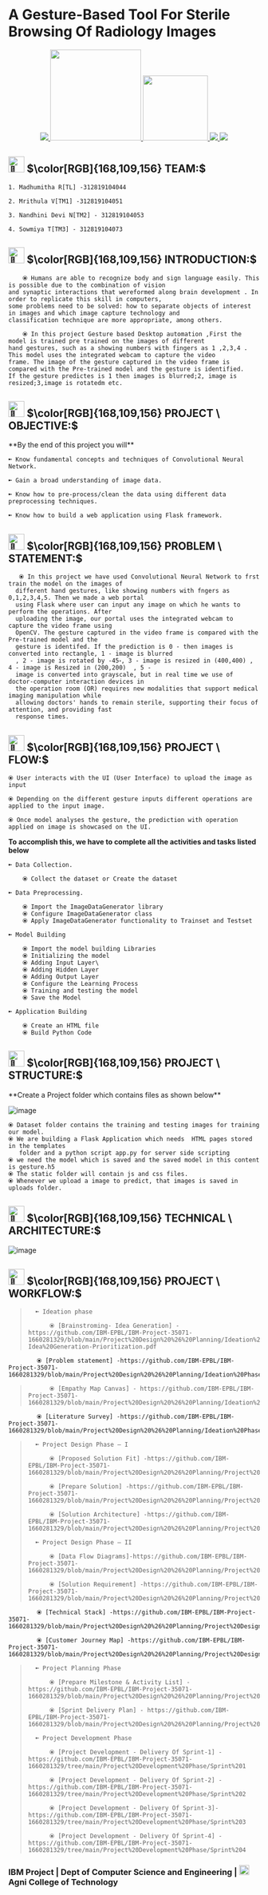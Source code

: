 # A Gesture-Based Tool For Sterile Browsing Of Radiology Images

<p align="center">
<a href="https://www.ibm.com/in-en">
<img src="https://img.shields.io/badge/IBM-052FAD.svg?style=for-the-badge&logo=IBM&logoColor=white"> 
</a>
   <a href="https://www.python.org/g">
    <img src="https://forthebadge.com/images/badges/made-with-python.svg" width =182 >
  </a>

  <a href="https://www.ibm.com/cloud">
      <img src="https://img.shields.io/badge/IBM%20Watson-BE95FF.svg?style=for-the-badge&logo=IBM-Watson&logoColor=white" width=130>
  </a>
  <a href="https://opencv.org/">
    <img src="https://img.shields.io/badge/OpenCV-5C3EE8.svg?style=for-the-badge&logo=OpenCV&logoColor=white">
   </a>
 
  <a href="https://pandas.pydata.org/">
    <img src="https://img.shields.io/badge/pandas-150458.svg?style=for-the-badge&logo=pandas&logoColor=white">
    </a>
</p>

<div>
 <h2><picture>
  <source srcset= "https://fonts.gstatic.com/s/e/notoemoji/latest/1f31f/512.webp" type="image/webp">
  <img src="https://fonts.gstatic.com/s/e/notoemoji/latest/1f31f/512.gif" alt="🌟" width="32" height="32">
</picture>$\color[RGB]{168,109,156} TEAM:$</h2></div>

    1. Madhumitha R[TL] -312819104044
    
    2. Mrithula V[TM1] -312819104051
    
    3. Nandhini Devi N[TM2] - 312819104053
    
    4. Sowmiya T[TM3] - 312819104073

<div>
 <h2><picture>
  <source srcset="https://fonts.gstatic.com/s/e/notoemoji/latest/1f31f/512.webp" type="image/webp">
  <img src="https://fonts.gstatic.com/s/e/notoemoji/latest/1f31f/512.gif" alt="🌟" width="32" height="32">
</picture>$\color[RGB]{168,109,156} INTRODUCTION:$</h2></div>

        ⦿ Humans are able to recognize body and sign language easily. This is possible due to the combination of vision
    and synaptic interactions that wereformed along brain development . In order to replicate this skill in computers, 
    some problems need to be solved: how to separate objects of interest in images and which image capture technology and 
    classification technique are more appropriate, among others.

        ⦿ In this project Gesture based Desktop automation ,First the model is trained pre trained on the images of different
    hand gestures, such as a showing numbers with fingers as 1 ,2,3,4 . This model uses the integrated webcam to capture the video
    frame. The image of the gesture captured in the video frame is compared with the Pre-trained model and the gesture is identified. 
    If the gesture predictes is 1 then images is blurred;2, image is resized;3,image is rotatedm etc.

<div>
 <h2><picture>
  <source srcset="https://fonts.gstatic.com/s/e/notoemoji/latest/1f31f/512.webp" type="image/webp">
  <img src="https://fonts.gstatic.com/s/e/notoemoji/latest/1f31f/512.gif" alt="🌟" width="32" height="32">
</picture>$\color[RGB]{168,109,156} PROJECT \ OBJECTIVE:$</h2></div>
**By the end of this project you will**

    ➼ Know fundamental concepts and techniques of Convolutional Neural Network.

    ➼ Gain a broad understanding of image data.

    ➼ Know how to pre-process/clean the data using different data preprocessing techniques.

    ➼ Know how to build a web application using Flask framework.
    
<div>
 <h2><picture>
  <source srcset="https://fonts.gstatic.com/s/e/notoemoji/latest/1f31f/512.webp" type="image/webp">
  <img src="https://fonts.gstatic.com/s/e/notoemoji/latest/1f31f/512.gif" alt="🌟" width="32" height="32">
</picture> $\color[RGB]{168,109,156} PROBLEM \ STATEMENT:$</h2></div>

       ⦿ In this project we have used Convolutional Neural Network to frst train the model on the images of
      different hand gestures, like showing numbers with fngers as 0,1,2,3,4,5. Then we made a web portal
      using Flask where user can input any image on which he wants to perform the operations. After
      uploading the image, our portal uses the integrated webcam to capture the video frame using
      OpenCV. The gesture captured in the video frame is compared with the Pre-trained model and the
      gesture is identifed. If the prediction is 0 - then images is converted into rectangle, 1 - image is blurred
      , 2 - image is rotated by -45॰, 3 - image is resized in (400,400) , 4 - image is Resized in (200,200)  , 5 -
      image is converted into grayscale, but in real time we use of doctor-computer interaction devices in
      the operation room (OR) requires new modalities that support medical imaging manipulation while
      allowing doctors' hands to remain sterile, supporting their focus of attention, and providing fast
      response times.
   
<div>
 <h2><picture>
  <source srcset="https://fonts.gstatic.com/s/e/notoemoji/latest/1f31f/512.webp" type="image/webp">
  <img src="https://fonts.gstatic.com/s/e/notoemoji/latest/1f31f/512.gif" alt="🌟" width="32" height="32">
</picture> $\color[RGB]{168,109,156} PROJECT \ FLOW:$</h2></div>

    ⦿ User interacts with the UI (User Interface) to upload the image as input

    ⦿ Depending on the different gesture inputs different operations are applied to the input image.

    ⦿ Once model analyses the gesture, the prediction with operation applied on image is showcased on the UI.

**To accomplish this, we have to complete all the activities and tasks listed below**

    ➼ Data Collection.

        ⦿ Collect the dataset or Create the dataset

    ➼ Data Preprocessing.

        ⦿ Import the ImageDataGenerator library
        ⦿ Configure ImageDataGenerator class
        ⦿ Apply ImageDataGenerator functionality to Trainset and Testset

    ➼ Model Building

        ⦿ Import the model building Libraries
        ⦿ Initializing the model
        ⦿ Adding Input Layer\
        ⦿ Adding Hidden Layer
        ⦿ Adding Output Layer
        ⦿ Configure the Learning Process
        ⦿ Training and testing the model
        ⦿ Save the Model

    ➼ Application Building

        ⦿ Create an HTML file
        ⦿ Build Python Code


<div>
 <h2><picture>
  <source srcset="https://fonts.gstatic.com/s/e/notoemoji/latest/1f31f/512.webp" type="image/webp">
  <img src="https://fonts.gstatic.com/s/e/notoemoji/latest/1f31f/512.gif" alt="🌟" width="32" height="32">
</picture>$\color[RGB]{168,109,156} PROJECT \ STRUCTURE:$</h2></div>
**Create a Project folder which contains files as shown below**


![image](https://user-images.githubusercontent.com/70817219/194914420-9ef53158-9413-447b-a7f3-846d5ed567cb.png)

    ⦿ Dataset folder contains the training and testing images for training our model.
    ⦿ We are building a Flask Application which needs  HTML pages stored in the templates 
       folder and a python script app.py for server side scripting
    ⦿ we need the model which is saved and the saved model in this content is gesture.h5
    ⦿ The static folder will contain js and css files.
    ⦿ Whenever we upload a image to predict, that images is saved in uploads folder.

<div>
 <h2><picture>
  <source srcset="https://fonts.gstatic.com/s/e/notoemoji/latest/1f31f/512.webp" type="image/webp">
  <img src="https://fonts.gstatic.com/s/e/notoemoji/latest/1f31f/512.gif" alt="🌟" width="32" height="32">
</picture>$\color[RGB]{168,109,156} TECHNICAL \ ARCHITECTURE:$</h2></div>

![image](https://user-images.githubusercontent.com/70817219/194914841-4fc230f1-53f9-4b5a-8d9a-e902d9fc3581.png)


<div>
 <h2><picture>
  <source srcset="https://fonts.gstatic.com/s/e/notoemoji/latest/1f31f/512.webp" type="image/webp">
  <img src="https://fonts.gstatic.com/s/e/notoemoji/latest/1f31f/512.gif" alt="🌟" width="32" height="32">
</picture> $\color[RGB]{168,109,156} PROJECT \ WORKFLOW:$</h2></div>

>       ➼ Ideation phase
>           
>           ⦿ [Brainstroming- Idea Generation] -https://github.com/IBM-EPBL/IBM-Project-35071-1660281329/blob/main/Project%20Design%20%26%20Planning/Ideation%20Phase/Brainstroming-Idea%20Generation-Prioritization.pdf

            ⦿ [Problem statement] -https://github.com/IBM-EPBL/IBM-Project-35071-1660281329/blob/main/Project%20Design%20%26%20Planning/Ideation%20Phase/Define%20Problem%20Statements.pdf
>           
>           ⦿ [Empathy Map Canvas] - https://github.com/IBM-EPBL/IBM-Project-35071-1660281329/blob/main/Project%20Design%20%26%20Planning/Ideation%20Phase/Empathy%20Map%20(1).pdf

            ⦿ [Literature Survey] -https://github.com/IBM-EPBL/IBM-Project-35071-1660281329/blob/main/Project%20Design%20%26%20Planning/Ideation%20Phase/Literature%20Survey.pdf
>           
>       ➼ Project Design Phase – I
>            
>           ⦿ [Proposed Solution Fit] -https://github.com/IBM-EPBL/IBM-Project-35071-1660281329/blob/main/Project%20Design%20%26%20Planning/Project%20Design%20Phase%20I/Problem%20solution%20fit.pdf
>           
>           ⦿ [Prepare Solution] -https://github.com/IBM-EPBL/IBM-Project-35071-1660281329/blob/main/Project%20Design%20%26%20Planning/Project%20Design%20Phase%20I/Proposed%20Solution.pdf
>           
>           ⦿ [Solution Architecture] -https://github.com/IBM-EPBL/IBM-Project-35071-1660281329/blob/main/Project%20Design%20%26%20Planning/Project%20Design%20Phase%20I/Solution%20Architecture.pdf
>           
>       ➼ Project Design Phase – II
>           
>           ⦿ [Data Flow Diagrams]-https://github.com/IBM-EPBL/IBM-Project-35071-1660281329/blob/main/Project%20Design%20%26%20Planning/Project%20Design%20Phase%20II/Data%20Flow%20Diagrams%20and%20User%20Stories.pdf
>           
>           ⦿ [Solution Requirement] -https://github.com/IBM-EPBL/IBM-Project-35071-1660281329/blob/main/Project%20Design%20%26%20Planning/Project%20Design%20Phase%20II/Solution%20Requirements.pdf
    
            ⦿ [Technical Stack] -https://github.com/IBM-EPBL/IBM-Project-35071-1660281329/blob/main/Project%20Design%20%26%20Planning/Project%20Design%20Phase%20II/Technology%20Stack.pdf
            
            ⦿ [Customer Journey Map] -https://github.com/IBM-EPBL/IBM-Project-35071-1660281329/blob/main/Project%20Design%20%26%20Planning/Project%20Design%20Phase%20II/Customer%20Journey%20Map.pdf
>           
>       ➼ Project Planning Phase
>       
>           ⦿ [Prepare Milestone & Activity List] - https://github.com/IBM-EPBL/IBM-Project-35071-1660281329/blob/main/Project%20Design%20%26%20Planning/Project%20Planning/IBM%20Milestone%20and%20Activity%20List.pdf
>           
>           ⦿ [Sprint Delivery Plan] - https://github.com/IBM-EPBL/IBM-Project-35071-1660281329/blob/main/Project%20Design%20%26%20Planning/Project%20Planning/Project%20Planning%20Template%20(3).pdf
>           
>       ➼ Project Development Phase
>       
>           ⦿ [Project Development - Delivery Of Sprint-1] - https://github.com/IBM-EPBL/IBM-Project-35071-1660281329/tree/main/Project%20Development%20Phase/Sprint%201
>           
>           ⦿ [Project Development - Delivery Of Sprint-2] - https://github.com/IBM-EPBL/IBM-Project-35071-1660281329/tree/main/Project%20Development%20Phase/Sprint%202    
>               
>           ⦿ [Project Development - Delivery Of Sprint-3]- https://github.com/IBM-EPBL/IBM-Project-35071-1660281329/tree/main/Project%20Development%20Phase/Sprint%203
>           
>           ⦿ [Project Development - Delivery Of Sprint-4] -https://github.com/IBM-EPBL/IBM-Project-35071-1660281329/tree/main/Project%20Development%20Phase/Sprint%204
>                

### IBM Project | Dept of Computer Science and Engineering | <img src="https://user-images.githubusercontent.com/83297844/194126327-5c9091a6-f2ab-4793-9444-9a07f37aafe0.png" alt="InfiniteGraph Logo" width="20"> Agni College of Technology 
